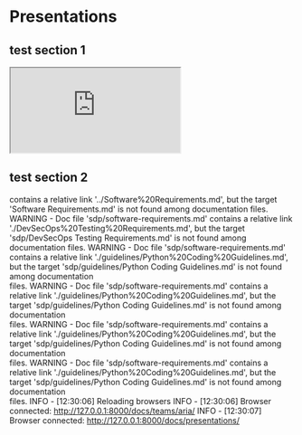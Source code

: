 # Presentations

## test section 1

<iframe src="https://streamable.com/e/yslhdu" allowfullscreen></iframe>

## test section 2

contains a relative link '../Software%20Requirements.md', but the target 'Software Requirements.md' is not found among documentation files.
WARNING -  Doc file 'sdp/software-requirements.md' contains a relative link './DevSecOps%20Testing%20Requirements.md', but the target 'sdp/DevSecOps Testing Requirements.md' is not found among documentation files.
WARNING -  Doc file 'sdp/software-requirements.md' contains a relative link './guidelines/Python%20Coding%20Guidelines.md', but the target 'sdp/guidelines/Python Coding Guidelines.md' is not found among documentation    
           files.
WARNING -  Doc file 'sdp/software-requirements.md' contains a relative link './guidelines/Python%20Coding%20Guidelines.md', but the target 'sdp/guidelines/Python Coding Guidelines.md' is not found among documentation    
           files.
WARNING -  Doc file 'sdp/software-requirements.md' contains a relative link './guidelines/Python%20Coding%20Guidelines.md', but the target 'sdp/guidelines/Python Coding Guidelines.md' is not found among documentation    
           files.
WARNING -  Doc file 'sdp/software-requirements.md' contains a relative link './guidelines/Python%20Coding%20Guidelines.md', but the target 'sdp/guidelines/Python Coding Guidelines.md' is not found among documentation    
           files.
INFO    -  [12:30:06] Reloading browsers
INFO    -  [12:30:06] Browser connected: http://127.0.0.1:8000/docs/teams/aria/
INFO    -  [12:30:07] Browser connected: http://127.0.0.1:8000/docs/presentations/
